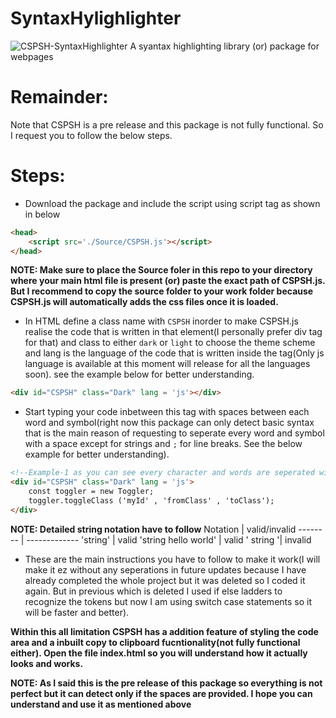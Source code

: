 # SyntaxHylighlighter

![CSPSH-SyntaxHighlighter](https://github.com/Chandra-sekhar-pilla/CSPSH/blob/main/Resources/CSPSH.png)
 A syantax highlighting library (or) package for webpages

# Remainder:
Note that CSPSH is a pre release and this package is not fully functional. So I request you to follow the below steps.

# Steps:
- Download the package and include the script using script tag as shown in below

```html
<head>
    <script src='./Source/CSPSH.js'></script>
</head>
```
**NOTE: Make sure to place the Source foler in this repo to your directory where your main html file is present (or) paste the exact path of CSPSH.js. But I recommend to copy the source folder to your work folder because CSPSH.js will automatically adds the css files once it is loaded.**
- In HTML define a class name with ``CSPSH`` inorder to make CSPSH.js realise the code that is written in that element(I personally prefer div tag for that) and class to either ``dark`` or ``light`` to choose the theme scheme and lang is the language of the code that is written inside the tag(Only js language is available at this moment will release for all the languages soon). see the example below for better understanding.
```html
<div id="CSPSH" class="Dark" lang = 'js'></div>
```

- Start typing your code inbetween this tag with spaces between each word and symbol(right now this package can only detect basic syntax that is the main reason of requesting to seperate every word and symbol with a space except for strings and ``;`` for line breaks. See the below example for better understanding).
```html
<!--Example-1 as you can see every character and words are seperated with spaces except the strings-->
<div id="CSPSH" class="Dark" lang = 'js'>
    const toggler = new Toggler;
    toggler.toggleClass ('myId' , 'fromClass' , 'toClass');
</div>
```
**NOTE: Detailed string notation have to follow**
Notation | valid/invalid
-------- | -------------
'string' | valid
'string hello world' | valid
' string '| invalid

- These are the main instructions you have to follow to make it work(I will make it ez without any seperations in future updates because I have already completed the whole project but it was deleted so I coded it again. But in previous which is deleted I used if else ladders to recognize the tokens but now I am using switch case statements so it will be faster and better).


**Within this all limitation CSPSH has a addition feature of styling the code area and a inbuilt copy to clipboard fucntionality(not fully functional either). Open the file index.html so you will understand how it actually looks and works.**


**NOTE: As I said this is the pre release of this package so everything is not perfect but it can detect only if the spaces are provided. I hope you can understand and use it as mentioned above**